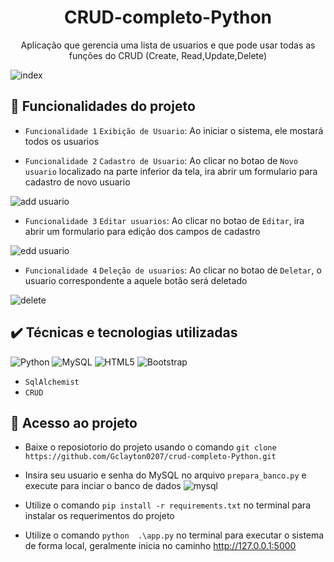 <h1 align="center"> CRUD-completo-Python </h1>
<p align="center">Aplicação que gerencia uma lista de usuarios e que pode usar todas as funções do CRUD (Create, Read,Update,Delete)</p>

![index](https://user-images.githubusercontent.com/75399046/174483921-182ae7c4-5cfe-40a1-a7fd-fa8cd47b7ab5.png)


## 🔨 Funcionalidades do projeto

- `Funcionalidade 1` `Exibição de Usuario`: Ao iniciar o sistema, ele mostará todos os usuarios

- `Funcionalidade 2` `Cadastro de Usuario`: Ao clicar no botao de `Novo usuario` localizado na parte inferior da tela, ira abrir um formulario para cadastro de novo usuario

![add usuario](https://user-images.githubusercontent.com/75399046/174484384-16af2cd7-5973-40ad-84b4-f85d372228ed.png)

- `Funcionalidade 3` `Editar usuarios`: Ao clicar no botao de `Editar`, ira abrir um formulario para edição dos campos de cadastro

![edd usuario](https://user-images.githubusercontent.com/75399046/174484518-b0694eaf-4d32-436f-be49-e0f76d94f621.png)

- `Funcionalidade 4` `Deleção de usuarios`: Ao clicar no botao de `Deletar`, o usuario correspondente a aquele botão será deletado

![delete](https://user-images.githubusercontent.com/75399046/174484750-2197cd06-3943-47b0-9d35-97d7fe182f0a.png)


## ✔️ Técnicas e tecnologias utilizadas

![Python](https://img.shields.io/badge/python-3670A0?style=for-the-badge&logo=python&logoColor=ffdd54)
![MySQL](https://img.shields.io/badge/mysql-%2300f.svg?style=for-the-badge&logo=mysql&logoColor=white)
![HTML5](https://img.shields.io/badge/html5-%23E34F26.svg?style=for-the-badge&logo=html5&logoColor=white)
![Bootstrap](https://img.shields.io/badge/bootstrap-%23563D7C.svg?style=for-the-badge&logo=bootstrap&logoColor=white)
- ``SqlAlchemist``
- ``CRUD``

## 📁 Acesso ao projeto
- Baixe o reposiotorio do projeto usando o comando ``git clone https://github.com/Gclayton0207/crud-completo-Python.git``
- Insira seu usuario e senha do MySQL no arquivo ``prepara_banco.py`` e execute para inciar o banco de dados
![mysql](https://user-images.githubusercontent.com/75399046/174485241-a3d9fb2b-2c3f-4180-a3ab-e1ae5f593451.png)

- Utilize o comando ``pip install -r requirements.txt`` no terminal para instalar os requerimentos do projeto
- Utilize o comando ``python  .\app.py`` no terminal para executar o sistema de forma local, geralmente inicia no caminho http://127.0.0.1:5000
